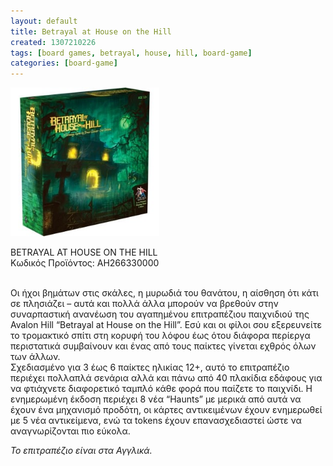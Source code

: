 ```yaml
---
layout: default
title: Betrayal at House on the Hill
created: 1307210226
tags: [board games, betrayal, house, hill, board-game]
categories: [board-game]
---
```

<p class="rtecenter">
	<img alt="" src="/assets/images/betrayal.jpg" style="width: 238px; height: 238px;" /></p>
<p>
	<span class="text01">BETRAYAL AT HOUSE ON THE HILL</span><br />
	&Kappa;&omega;&delta;&iota;&kappa;ό&sigmaf; &Pi;&rho;&omicron;ϊό&nu;&tau;&omicron;&sigmaf;: AH266330000<br />
	&nbsp;</p>
<p>
	&Omicron;&iota; ή&chi;&omicron;&iota; &beta;&eta;&mu;ά&tau;&omega;&nu; &sigma;&tau;&iota;&sigmaf; &sigma;&kappa;ά&lambda;&epsilon;&sigmaf;, &eta; &mu;&upsilon;&rho;&omega;&delta;&iota;ά &tau;&omicron;&upsilon; &theta;&alpha;&nu;ά&tau;&omicron;&upsilon;, &eta; &alpha;ί&sigma;&theta;&eta;&sigma;&eta; ό&tau;&iota; &kappa;ά&tau;&iota; &sigma;&epsilon; &pi;&lambda;&eta;&sigma;&iota;ά&zeta;&epsilon;&iota; &ndash; &alpha;&upsilon;&tau;ά &kappa;&alpha;&iota; &pi;&omicron;&lambda;&lambda;ά ά&lambda;&lambda;&alpha; &mu;&pi;&omicron;&rho;&omicron;ύ&nu; &nu;&alpha; &beta;&rho;&epsilon;&theta;&omicron;ύ&nu; &sigma;&tau;&eta;&nu; &sigma;&upsilon;&nu;&alpha;&rho;&pi;&alpha;&sigma;&tau;&iota;&kappa;ή &alpha;&nu;&alpha;&nu;έ&omega;&sigma;&eta; &tau;&omicron;&upsilon; &alpha;&gamma;&alpha;&pi;&eta;&mu;έ&nu;&omicron;&upsilon; &epsilon;&pi;&iota;&tau;&rho;&alpha;&pi;έ&zeta;&iota;&omicron;&upsilon; &pi;&alpha;&iota;&chi;&nu;&iota;&delta;&iota;&omicron;ύ &tau;&eta;&sigmaf; Avalon Hill &ldquo;Betrayal at House on the Hill&rdquo;. &Epsilon;&sigma;ύ &kappa;&alpha;&iota; &omicron;&iota; &phi;ί&lambda;&omicron;&iota; &sigma;&omicron;&upsilon; &epsilon;&xi;&epsilon;&rho;&epsilon;&upsilon;&nu;&epsilon;ί&tau;&epsilon; &tau;&omicron; &tau;&rho;&omicron;&mu;&alpha;&kappa;&tau;&iota;&kappa;ό &sigma;&pi;ί&tau;&iota; &sigma;&tau;&eta; &kappa;&omicron;&rho;&upsilon;&phi;ή &tau;&omicron;&upsilon; &lambda;ό&phi;&omicron;&upsilon; έ&omega;&sigmaf; ό&tau;&omicron;&upsilon; &delta;&iota;ά&phi;&omicron;&rho;&alpha; &pi;&epsilon;&rho;ί&epsilon;&rho;&gamma;&alpha; &pi;&epsilon;&rho;&iota;&sigma;&tau;&alpha;&tau;&iota;&kappa;ά &sigma;&upsilon;&mu;&beta;&alpha;ί&nu;&omicron;&upsilon;&nu; &kappa;&alpha;&iota; έ&nu;&alpha;&sigmaf; &alpha;&pi;ό &tau;&omicron;&upsilon;&sigmaf; &pi;&alpha;ί&kappa;&tau;&epsilon;&sigmaf; &gamma;ί&nu;&epsilon;&tau;&alpha;&iota; &epsilon;&chi;&theta;&rho;ό&sigmaf; ό&lambda;&omega;&nu; &tau;&omega;&nu; ά&lambda;&lambda;&omega;&nu;.<br />
	&Sigma;&chi;&epsilon;&delta;&iota;&alpha;&sigma;&mu;έ&nu;&omicron; &gamma;&iota;&alpha; 3 έ&omega;&sigmaf; 6 &pi;&alpha;ί&kappa;&tau;&epsilon;&sigmaf; &eta;&lambda;&iota;&kappa;ί&alpha;&sigmaf; 12+, &alpha;&upsilon;&tau;ό &tau;&omicron; &epsilon;&pi;&iota;&tau;&rho;&alpha;&pi;έ&zeta;&iota;&omicron; &pi;&epsilon;&rho;&iota;έ&chi;&epsilon;&iota; &pi;&omicron;&lambda;&lambda;&alpha;&pi;&lambda;ά &sigma;&epsilon;&nu;ά&rho;&iota;&alpha; &alpha;&lambda;&lambda;ά &kappa;&alpha;&iota; &pi;ά&nu;&omega; &alpha;&pi;ό 40 &pi;&lambda;&alpha;&kappa;ί&delta;&iota;&alpha; &epsilon;&delta;ά&phi;&omicron;&upsilon;&sigmaf; &gamma;&iota;&alpha; &nu;&alpha; &phi;&tau;&iota;ά&chi;&nu;&epsilon;&tau;&epsilon; &delta;&iota;&alpha;&phi;&omicron;&rho;&epsilon;&tau;&iota;&kappa;ό &tau;&alpha;&mu;&pi;&lambda;ό &kappa;ά&theta;&epsilon; &phi;&omicron;&rho;ά &pi;&omicron;&upsilon; &pi;&alpha;ί&zeta;&epsilon;&tau;&epsilon; &tau;&omicron; &pi;&alpha;&iota;&chi;&nu;ί&delta;&iota;. &Eta; &epsilon;&nu;&eta;&mu;&epsilon;&rho;&omega;&mu;έ&nu;&eta; έ&kappa;&delta;&omicron;&sigma;&eta; &pi;&epsilon;&rho;&iota;έ&chi;&epsilon;&iota; 8 &nu;έ&alpha; &ldquo;Haunts&rdquo; &mu;&epsilon; &mu;&epsilon;&rho;&iota;&kappa;ά &alpha;&pi;ό &alpha;&upsilon;&tau;ά &nu;&alpha; έ&chi;&omicron;&upsilon;&nu; έ&nu;&alpha; &mu;&eta;&chi;&alpha;&nu;&iota;&sigma;&mu;ό &pi;&rho;&omicron;&delta;ό&tau;&eta;, &omicron;&iota; &kappa;ά&rho;&tau;&epsilon;&sigmaf; &alpha;&nu;&tau;&iota;&kappa;&epsilon;&iota;&mu;έ&nu;&omega;&nu; έ&chi;&omicron;&upsilon;&nu; &epsilon;&nu;&eta;&mu;&epsilon;&rho;&omega;&theta;&epsilon;ί &mu;&epsilon; 5 &nu;έ&alpha; &alpha;&nu;&tau;&iota;&kappa;&epsilon;ί&mu;&epsilon;&nu;&alpha;, &epsilon;&nu;ώ &tau;&alpha; tokens έ&chi;&omicron;&upsilon;&nu; &epsilon;&pi;&alpha;&nu;&alpha;&sigma;&chi;&epsilon;&delta;&iota;&alpha;&sigma;&tau;&epsilon;ί ώ&sigma;&tau;&epsilon; &nu;&alpha; &alpha;&nu;&alpha;&gamma;&nu;&omega;&rho;ί&zeta;&omicron;&nu;&tau;&alpha;&iota; &pi;&iota;&omicron; &epsilon;ύ&kappa;&omicron;&lambda;&alpha;.</p>
<p>
	<em>&Tau;&omicron; &epsilon;&pi;&iota;&tau;&rho;&alpha;&pi;έ&zeta;&iota;&omicron; &epsilon;ί&nu;&alpha;&iota; &sigma;&tau;&alpha; &Alpha;&gamma;&gamma;&lambda;&iota;&kappa;ά.</em></p>
